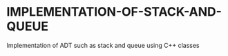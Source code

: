 # IMPLEMENTATION-OF-STACK-AND-QUEUE
Implementation of ADT such as stack and queue using C++ classes

